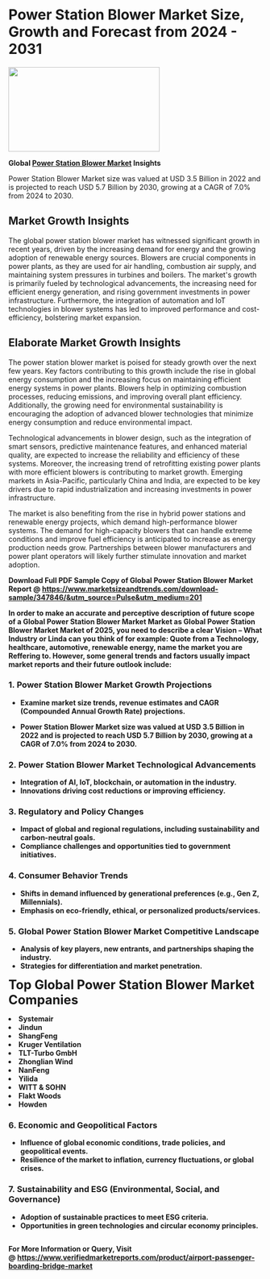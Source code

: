 <H1>Power Station Blower Market Size, Growth and Forecast from 2024 - 2031</H1><img class="aligncenter size-medium wp-image-584254" src="https://thirdeyenews.in/wp-content/uploads/2024/09/Global-Market-Research-300x168.jpeg" alt="" width="300" height="168" /><p><strong>Global&nbsp;<a href="https://www.marketsizeandtrends.com/download-sample/347846/&amp;utm_source=Pulse&amp;utm_medium=201">Power Station Blower Market</a> Insights</strong></p><p>Power Station Blower Market size was valued at USD 3.5 Billion in 2022 and is projected to reach USD 5.7 Billion by 2030, growing at a CAGR of 7.0% from 2024 to 2030.</p><p><h2>Market Growth Insights</h2> <p>The global power station blower market has witnessed significant growth in recent years, driven by the increasing demand for energy and the growing adoption of renewable energy sources. Blowers are crucial components in power plants, as they are used for air handling, combustion air supply, and maintaining system pressures in turbines and boilers. The market's growth is primarily fueled by technological advancements, the increasing need for efficient energy generation, and rising government investments in power infrastructure. Furthermore, the integration of automation and IoT technologies in blower systems has led to improved performance and cost-efficiency, bolstering market expansion.</p> <p><strong></strong></p> <h2>Elaborate Market Growth Insights</h2> <p>The power station blower market is poised for steady growth over the next few years. Key factors contributing to this growth include the rise in global energy consumption and the increasing focus on maintaining efficient energy systems in power plants. Blowers help in optimizing combustion processes, reducing emissions, and improving overall plant efficiency. Additionally, the growing need for environmental sustainability is encouraging the adoption of advanced blower technologies that minimize energy consumption and reduce environmental impact.</p> <p>Technological advancements in blower design, such as the integration of smart sensors, predictive maintenance features, and enhanced material quality, are expected to increase the reliability and efficiency of these systems. Moreover, the increasing trend of retrofitting existing power plants with more efficient blowers is contributing to market growth. Emerging markets in Asia-Pacific, particularly China and India, are expected to be key drivers due to rapid industrialization and increasing investments in power infrastructure.</p> <p>The market is also benefiting from the rise in hybrid power stations and renewable energy projects, which demand high-performance blower systems. The demand for high-capacity blowers that can handle extreme conditions and improve fuel efficiency is anticipated to increase as energy production needs grow. Partnerships between blower manufacturers and power plant operators will likely further stimulate innovation and market adoption.</p> <p><strong></p><p><span class=""><strong>Download Full PDF Sample Copy of Global Power Station Blower Market Report</strong> @ <a href="https://www.marketsizeandtrends.com/download-sample/347846/&amp;utm_source=Pulse&amp;utm_medium=201" target="_blank">https://www.marketsizeandtrends.com/download-sample/347846/&amp;utm_source=Pulse&amp;utm_medium=201</a></span></p><p>In order to make an accurate and perceptive description of future scope of a Global&nbsp;Power Station Blower Market Market as Global&nbsp;Power Station Blower Market Market of 2025, you need to describe a clear Vision &ndash; What Industry or Linda can you think of for example: Quote from a Technology, healthcare, automotive, renewable energy, name the market you are Reffering to. However, some general trends and factors usually impact market reports and their future outlook include:</p><h3>1.&nbsp;<strong>Power Station Blower Market Growth Projections</strong></h3><ul><li>Examine market size trends, revenue estimates and CAGR (Compounded Annual Growth Rate) projections.</li><li><p>Power Station Blower Market size was valued at USD 3.5 Billion in 2022 and is projected to reach USD 5.7 Billion by 2030, growing at a CAGR of 7.0% from 2024 to 2030.</p></li></ul><h3>2.&nbsp;<strong>Power Station Blower Market Technological Advancements</strong></h3><ul><li>Integration of AI, IoT, blockchain, or automation in the industry.</li><li>Innovations driving cost reductions or improving efficiency.</li></ul><h3>3.&nbsp;<strong>Regulatory and Policy Changes</strong></h3><ul><li>Impact of global and regional regulations, including sustainability and carbon-neutral goals.</li><li>Compliance challenges and opportunities tied to government initiatives.</li></ul><h3>4.&nbsp;<strong>Consumer Behavior Trends</strong></h3><ul><li>Shifts in demand influenced by generational preferences (e.g., Gen Z, Millennials).</li><li>Emphasis on eco-friendly, ethical, or personalized products/services.</li></ul><h3>5.&nbsp;<strong>Global Power Station Blower Market Competitive Landscape</strong></h3><ul><li>Analysis of key players, new entrants, and partnerships shaping the industry.</li><li>Strategies for differentiation and market penetration.</li></ul><p data-pm-slice="1 1 []"><span style="color: inherit; font-family: inherit; font-size: 25px;">Top Global Power Station Blower Market Companies</span></p><div class="" data-test-id=""><p><li>Systemair</li><li> Jindun</li><li> ShangFeng</li><li> Kruger Ventilation</li><li> TLT-Turbo GmbH</li><li> Zhonglian Wind</li><li> NanFeng</li><li> Yilida</li><li> WITT & SOHN</li><li> Flakt Woods</li><li> Howden</li></p></div><h3>6.&nbsp;<strong>Economic and Geopolitical Factors</strong></h3><ul><li>Influence of global economic conditions, trade policies, and geopolitical events.</li><li>Resilience of the market to inflation, currency fluctuations, or global crises.</li></ul><h3>7.&nbsp;<strong>Sustainability and ESG (Environmental, Social, and Governance)</strong></h3><ul><li>Adoption of sustainable practices to meet ESG criteria.</li><li>Opportunities in green technologies and circular economy principles.</li></ul><h2><strong style="font-size: 14px;">For More Information or Query, Visit @&nbsp;</strong><a style="background-color: #ffffff; font-size: 14px;" href="https://www.marketsizeandtrends.com/report/power-station-blower-market/" target="_blank">https://www.verifiedmarketreports.com/product/airport-passenger-boarding-bridge-market</a></h2>
